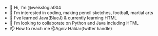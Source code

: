 - 👋 Hi, I’m @weisslogia004
- 👀 I’m interested in coding, making pencil sketches, football, martial arts
- 🌱 I've learned Java(BlueJ) & currently learning HTML
- 💞️ I’m looking to collaborate on Python and Java including HTML
- 📫 How to reach me @Agniv Haldar(twitter handle)

<!---
weisslogia004/weisslogia004 is a ✨ special ✨ repository because its `README.md` (this file) appears on your GitHub profile.
You can click the Preview link to take a look at your changes.
--->
